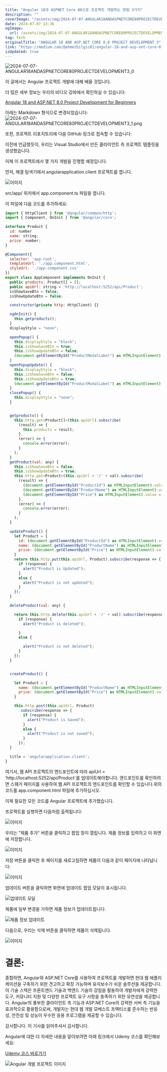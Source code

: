 ```yaml
---
title: "Angular 18과 ASPNET Core 80으로 프로젝트 개발하는 방법 3가지"
description: ""
coverImage: "/assets/img/2024-07-07-ANGULAR18ANDASPNETCORE80PROJECTDEVELOPMENT3_0.png"
date: 2024-07-07 13:36
ogImage: 
  url: /assets/img/2024-07-07-ANGULAR18ANDASPNETCORE80PROJECTDEVELOPMENT3_0.png
tag: Tech
originalTitle: "ANGULAR 18 AND ASP.NET CORE 8.0 PROJECT DEVELOPMENT 3"
link: "https://medium.com/@ahmetbilgic81/angular-18-and-asp-net-core-8-0-project-development-3-d9aa15a4c3d5"
isUpdated: true
---
```






![2024-07-07-ANGULAR18ANDASPNETCORE80PROJECTDEVELOPMENT3_0](/assets/img/2024-07-07-ANGULAR18ANDASPNETCORE80PROJECTDEVELOPMENT3_0.png)

이 글에서는 Angular 프로젝트 개발에 대해 배울 것입니다.

더 많은 세부 정보는 우리의 비디오 강좌에서 확인하실 수 있습니다:

[Angular 18 and ASP.NET 8.0 Project Development for Beginners](https://www.udemy.com/course/angular-18-and-aspnet-80-project-development-for-beginners/)

<div class="content-ad"></div>

아래는 Markdown 형식으로 변경되었습니다:
![2024-07-07-ANGULAR18ANDASPNETCORE80PROJECTDEVELOPMENT3_1.png](/assets/img/2024-07-07-ANGULAR18ANDASPNETCORE80PROJECTDEVELOPMENT3_1.png)

또한, 프로젝트 리포지토리에 다음 GitHub 링크로 접속할 수 있습니다:

이전에 언급했듯이, 우리는 Visual Studio에서 만든 클라이언트 측 프로젝트 템플릿을 생성했습니다.

이제 이 프로젝트에서 몇 가지 개발을 진행할 예정입니다.

<div class="content-ad"></div>

먼저, 해결 탐색기에서 angularapplication.client 프로젝트를 엽니다.

![이미지](/assets/img/2024-07-07-ANGULAR18ANDASPNETCORE80PROJECTDEVELOPMENT3_2.png)

src/app/ 위치에서 app.component.ts 파일을 엽니다.

이 파일에 다음 코드를 추가하세요:

<div class="content-ad"></div>

```js
import { HttpClient } from '@angular/common/http';
import { Component, OnInit } from '@angular/core';

interface Product {
  id: number
  name: string;
  price: number;
}

@Component({
  selector: 'app-root',
  templateUrl: './app.component.html',
  styleUrl: './app.component.css'
})
export class AppComponent implements OnInit {
  public products: Product[] = [];
  public apiUrl: string = 'http://localhost:5252/api/Product';
  isShowSaveBtn = false;
  isShowUpdateBtn = false;

  constructor(private http: HttpClient) {}

  ngOnInit() {
    this.getproducts();
  }
  displayStyle = "none";

  openPopup() {
    this.displayStyle = "block";
    this.isShowSaveBtn = true;
    this.isShowUpdateBtn = false;
    (document.getElementById("ProductModalLabel") as HTMLInputElement).innerHTML = "Save Product";
  }
  openPopupUpdate() {
    this.displayStyle = "block";
    this.isShowSaveBtn = false;
    this.isShowUpdateBtn = true;
    (document.getElementById("ProductModalLabel") as HTMLInputElement).innerHTML = "Update Product";
  }
  closePopup() {
    this.displayStyle = "none";
  }


  getproducts() {
    this.http.get<Product[]>(this.apiUrl).subscribe(
      (result) => {
        this.products = result;
      },
      (error) => {
        console.error(error);
      }
    );
  }
  getProduct(val: any) {
    this.isShowSaveBtn = false;
    this.isShowUpdateBtn = true;
    this.http.get<Product>(this.apiUrl + '/' + val).subscribe(
      (result) => {
        (document.getElementById("ProductId") as HTMLInputElement).value = result.id.toString();
        (document.getElementById("ProductName") as HTMLInputElement).value = result.name;
        (document.getElementById("Price") as HTMLInputElement).value = result.price.toString();
      },
      (error) => {
        console.error(error);
      }
    );
  }

  updateProduct() {
    let Product = {
      id: (document.getElementById("ProductId") as HTMLInputElement).value,
      name: (document.getElementById("ProductName") as HTMLInputElement).value,
      price: (document.getElementById("Price") as HTMLInputElement).value
    }
    return this.http.put(this.apiUrl, Product).subscribe(response => {
      if (response) {
        alert("Product is Updated");
      }
      else {
        alert("Product is not updated");
      }
    });
  }

  deleteProduct(val: any) {

    return this.http.delete(this.apiUrl + '/' + val).subscribe(response => {
      if (response) {
        alert("Product is deleted");

      }
      else {

        alert("Product is not deleted");
      }
    });
  }


  createProduct() {

    let Product = {
      name: (document.getElementById("ProductName") as HTMLInputElement).value,
      price: (document.getElementById("Price") as HTMLInputElement).value
    }

    this.http.post(this.apiUrl, Product)
      .subscribe(response => {
        if (response) {
          alert("Product is Saved");
        }
        else {
          alert("Product is not saved");
        }
      });
  }

  title = 'angularapplication.client';
}
```

여기서, 웹 API 프로젝트의 엔드포인트에 따라 apiUrl = ‘http://localhost:5252/api/Product`를 업데이트해야합니다. 엔드포인트를 확인하려면 스웨거 페이지를 사용하여 웹 API 프로젝트의 엔드포인트를 확인할 수 있습니다.위의 코드를 app.component.html 파일에 추가하십시오.

<div class="content-ad"></div>


이제 필요한 모든 코드를 Angular 프로젝트에 추가했습니다.

프로젝트를 실행하면 다음처럼 출력됩니다:

![이미지](/assets/img/2024-07-07-ANGULAR18ANDASPNETCORE80PROJECTDEVELOPMENT3_4.png)


<div class="content-ad"></div>

우리는 "제품 추가" 버튼을 클릭하고 팝업 창이 열립니다. 제품 정보를 입력하고 이 화면에 저장합니다.

![이미지](/assets/img/2024-07-07-ANGULAR18ANDASPNETCORE80PROJECTDEVELOPMENT3_5.png)

저장 버튼을 클릭한 후 페이지를 새로고침하면 제품이 다음과 같이 페이지에 나타납니다:

![이미지](/assets/img/2024-07-07-ANGULAR18ANDASPNETCORE80PROJECTDEVELOPMENT3_6.png)

<div class="content-ad"></div>

업데이트 버튼을 클릭하면 화면에 업데이트 팝업 모달이 표시됩니다.

![업데이트 모달](/assets/img/2024-07-07-ANGULAR18ANDASPNETCORE80PROJECTDEVELOPMENT3_7.png)

제품에 일부 변경을 가하면 제품 정보가 업데이트됩니다.

![제품 정보 업데이트](/assets/img/2024-07-07-ANGULAR18ANDASPNETCORE80PROJECTDEVELOPMENT3_8.png)

<div class="content-ad"></div>

다음으로, 우리는 삭제 버튼을 클릭하면 제품이 삭제됩니다.

![이미지](/assets/img/2024-07-07-ANGULAR18ANDASPNETCORE80PROJECTDEVELOPMENT3_9.png)

# 결론:

종합하면, Angular와 ASP.NET Core를 사용하여 프로젝트를 개발하면 현대 웹 애플리케이션을 구축하기 위한 견고하고 확장 가능하며 유지보수가 쉬운 솔루션을 제공합니다. 이 기술 스택은 프론트엔드 기술과 백엔드 기술의 강점을 활용하여 개발자에게 강력한 도구, 커뮤니티 지원 및 다양한 프로젝트 요구 사항을 충족하기 위한 유연성을 제공합니다. Angular의 풍부한 클라이언트 측 기능과 ASP.NET Core의 강력한 서버 측 기능을 효과적으로 활용함으로써, 개발자는 현대 웹 개발 모베스트 프랙티스를 준수하는 반응성, 안전성 및 성능이 우수한 응용 프로그램을 제공할 수 있습니다.

<div class="content-ad"></div>

감사합니다. 이 기사를 읽어주셔서 감사합니다.

Angular에 대한 더 자세한 내용을 알아보려면 아래 링크에서 Udemy 코스를 확인해보세요:

[Udemy 코스 바로가기](https://www.udemy.com/course/angular-18-and-aspnet-80-project-development-for-beginners/)

![Angular 개발 프로젝트 이미지](/assets/img/2024-07-07-ANGULAR18ANDASPNETCORE80PROJECTDEVELOPMENT3_10.png)